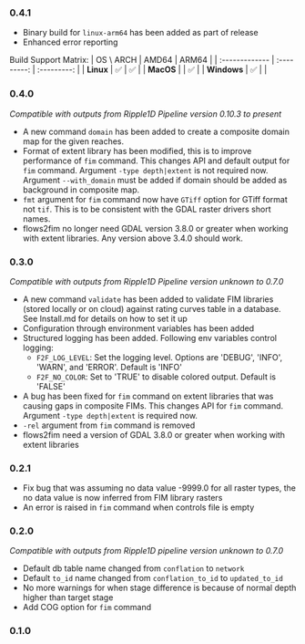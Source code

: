 ### 0.4.1
- Binary build for `linux-arm64` has been added as part of release
- Enhanced error reporting

Build Support Matrix:
| OS \ ARCH      | AMD64       | ARM64       |
| :------------- | :---------: | :---------: |
| **Linux**      | ✅          | ✅          |
| **MacOS**      |             | ✅          |
| **Windows**    | ✅          |             |

### 0.4.0
*Compatible with outputs from Ripple1D Pipeline version 0.10.3 to present*

- A new command `domain` has been added to create a composite domain map for the given reaches.
- Format of extent library has been modified, this is to improve performance of `fim` command. This changes API and default output for `fim` command. Argument `-type depth|extent` is not required now. Argument `--with_domain` must be added if domain should be added as background in composite map.
- `fmt` argument for `fim` command now have `GTiff` option for GTiff format not `tif`. This is to be consistent with the GDAL raster drivers short names.
- flows2fim no longer need GDAL version 3.8.0 or greater when working with extent libraries. Any version above 3.4.0 should work.

### 0.3.0
*Compatible with outputs from Ripple1D Pipeline version unknown to 0.7.0*

- A new command `validate` has been added to validate FIM libraries (stored locally or on cloud) against rating curves table in a database. See Install.md for details on how to set it up
- Configuration through environment variables has been added
- Structured logging has been added. Following env variables control logging:
  - `F2F_LOG_LEVEL`: Set the logging level. Options are 'DEBUG', 'INFO', 'WARN', and 'ERROR'. Default is 'INFO'
  - `F2F_NO_COLOR`: Set to 'TRUE' to disable colored output. Default is 'FALSE'
- A bug has been fixed for `fim` command on extent libraries that was causing gaps in composite FIMs. This changes API for `fim` command. Argument `-type depth|extent` is required now.
- `-rel` argument from `fim` command is removed
- flows2fim need a version of GDAL 3.8.0 or greater when working with extent libraries


### 0.2.1
- Fix bug that was assuming no data value -9999.0 for all raster types, the no data value is now inferred from FIM library rasters
- An error is raised in `fim` command when controls file is empty

### 0.2.0
*Compatible with outputs from Ripple1D pipeline version unknown to 0.7.0*

- Default db table name changed from `conflation` to `network`
- Default `to_id` name changed from `conflation_to_id` to `updated_to_id`
- No more warnings for when stage difference is because of normal depth higher than target stage
- Add COG option for `fim` command

### 0.1.0